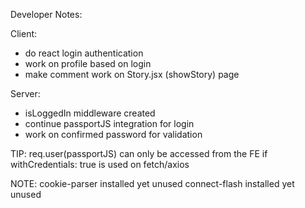 Developer Notes:

Client:
- do react login authentication
- work on profile based on login
- make comment work on Story.jsx (showStory) page 

Server:
- isLoggedIn middleware created
- continue passportJS integration for login
- work on confirmed password for validation


TIP:
req.user(passportJS) can only be accessed from the FE if withCredentials: true is used on fetch/axios

NOTE:
cookie-parser installed yet unused
connect-flash installed yet unused
